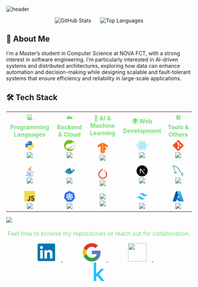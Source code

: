![header](https://capsule-render.vercel.app/api?type=waving&height=300&color=0:77dd77,100:b4d3b2&text=Manuel%20Pinto&reversal=false&animation=fadeIn&textBg=false&fontSize=60&desc=Software%20Engineer%20|%20MSc%20in%20Computer%20Science&descSize=25&descAlignY=55&fontAlignY=38)

<p align="center">
  <img 
       src="https://github-readme-stats.vercel.app/api?username=ManuelCPinto&show_icons=true&bg_color=0D1117&title_color=C8FFD4&text_color=FFFFFF&icon_color=C8FFD4&border_color=C8FFD4"
       alt="GitHub Stats"
       width="49%"
       style="vertical-align:top; margin-right:2%;"
  />
  <img 
       src="https://github-readme-stats.vercel.app/api/top-langs/?username=ManuelCPinto&layout=compact&bg_color=0D1117&title_color=C8FFD4&text_color=FFFFFF&icon_color=C8FFD4&border_color=C8FFD4"
       alt="Top Languages"
       width="37.3%"
       style="vertical-align:bottom; margin-left:2%;"
  />
</p>

## 👋 **About Me**
I'm a Master’s student in Computer Science at NOVA FCT, with a strong interest in software engineering. I'm particularly interested in AI-driven systems and distributed architectures, exploring how data can enhance automation and decision-making while designing scalable and fault-tolerant systems that ensure efficiency and reliability in large-scale applications. 


## 🛠️ **Tech Stack**

<table align="center">
  <tr>
    <th align="center" style="color:#77dd77; font-size:16px;">💻 Programming Languages</th>
    <th align="center" style="color:#77dd77; font-size:16px;">☁️ Backend & Cloud</th>
    <th align="center" style="color:#77dd77; font-size:16px;">🧠 AI & Machine Learning</th>
    <th align="center" style="color:#77dd77; font-size:16px;">🌍 Web Development</th>
    <th align="center" style="color:#77dd77; font-size:16px;">🛠️ Tools & Others</th>
  </tr>

  <tr align="center">
    <!-- Programming Languages -->
    <td>
      <img src="https://raw.githubusercontent.com/devicons/devicon/master/icons/python/python-original.svg" width="30"/>
      <br/>
      <img src="https://img.shields.io/badge/-Python-306998?style=for-the-badge&logo=python&logoColor=white"/>
      <br/><br/>
      <img src="https://raw.githubusercontent.com/devicons/devicon/master/icons/java/java-original.svg" width="30"/>
      <br/>
      <img src="https://img.shields.io/badge/-Java-ED8B00?style=for-the-badge&logo=openjdk&logoColor=white"/>
      <br/><br/>
      <img src="https://raw.githubusercontent.com/devicons/devicon/master/icons/javascript/javascript-original.svg" width="30"/>
      <br/>
      <img src="https://img.shields.io/badge/-JavaScript-F7DF1E?style=for-the-badge&logo=javascript&logoColor=black"/>
    </td>
    <!-- Backend & Cloud -->
    <td>
      <img src="https://raw.githubusercontent.com/devicons/devicon/master/icons/spring/spring-original.svg" width="30"/>
      <br/>
      <img src="https://img.shields.io/badge/-SpringBoot-6DB33F?style=for-the-badge&logo=spring&logoColor=white"/>
      <br/><br/>
      <img src="https://raw.githubusercontent.com/devicons/devicon/master/icons/docker/docker-original.svg" width="30"/>
      <br/>
      <img src="https://img.shields.io/badge/-Docker-2496ED?style=for-the-badge&logo=docker&logoColor=white"/>
      <br/><br/>
      <img src="https://raw.githubusercontent.com/devicons/devicon/master/icons/kubernetes/kubernetes-plain.svg" width="30"/>
      <br/>
      <img src="https://img.shields.io/badge/-Kubernetes-326CE5?style=for-the-badge&logo=kubernetes&logoColor=white"/>
    </td>
    <!-- AI & ML -->
    <td>
      <img src="https://raw.githubusercontent.com/devicons/devicon/master/icons/tensorflow/tensorflow-original.svg" width="30"/>
      <br/>
      <img src="https://img.shields.io/badge/-TensorFlow-FF6F00?style=for-the-badge&logo=tensorflow&logoColor=white"/>
      <br/><br/>
      <img src="https://raw.githubusercontent.com/devicons/devicon/master/icons/pytorch/pytorch-original.svg" width="30"/>
      <br/>
      <img src="https://img.shields.io/badge/-PyTorch-EE4C2C?style=for-the-badge&logo=pytorch&logoColor=white"/>
      <br/><br/>
      <img src="https://huggingface.co/front/assets/huggingface_logo-noborder.svg" width="30"/>
      <br/>
      <img src="https://img.shields.io/badge/-HuggingFace-FFCC4D?style=for-the-badge&logo=huggingface&logoColor=black"/>
    </td>
    <!-- Web Development -->
    <td>
      <img src="https://raw.githubusercontent.com/devicons/devicon/master/icons/react/react-original.svg" width="30"/>
      <br/>
      <img src="https://img.shields.io/badge/-React-61DAFB?style=for-the-badge&logo=react&logoColor=black"/>
      <br/><br/>
      <img src="https://raw.githubusercontent.com/devicons/devicon/master/icons/nextjs/nextjs-original.svg" width="30"/>
      <br/>
      <img src="https://img.shields.io/badge/-Next.js-000000?style=for-the-badge&logo=nextdotjs&logoColor=white"/>
      <br/><br/>
      <img src="https://raw.githubusercontent.com/devicons/devicon/master/icons/tailwindcss/tailwindcss-original.svg" width="30"/>
      <br/>
      <img src="https://img.shields.io/badge/-Tailwind_CSS-38B2AC?style=for-the-badge&logo=tailwind-css&logoColor=white"/>
    </td>
    <!-- Tools -->
    <td>
      <img src="https://raw.githubusercontent.com/devicons/devicon/master/icons/git/git-original.svg" width="30"/>
      <br/>
      <img src="https://img.shields.io/badge/-Git-F05032?style=for-the-badge&logo=git&logoColor=white"/>
      <br/><br/>
      <img src="https://raw.githubusercontent.com/devicons/devicon/master/icons/mysql/mysql-original.svg" width="30"/>
      <br/>
      <img src="https://img.shields.io/badge/-MySQL-4479A1?style=for-the-badge&logo=mysql&logoColor=white"/>
      <br/><br/>
      <img src="https://raw.githubusercontent.com/devicons/devicon/master/icons/azure/azure-original.svg" width="30"/>
      <br/>
      <img src="https://img.shields.io/badge/-Azure-0089D6?style=for-the-badge&logo=microsoftazure&logoColor=white"/>
    </td>
  </tr>
</table>

<img src="https://capsule-render.vercel.app/api?type=rect&color=0:77dd77,100:b4d3b2&height=5" />

<p align="center" style="color:#77dd77; font-size:16px;">
  Feel free to browse my repositories or reach out for collaboration.
</p>

<p align="center">
  <a href="https://www.linkedin.com/in/manuelcoelhopinto" target="_blank">
    <img src="https://raw.githubusercontent.com/devicons/devicon/master/icons/linkedin/linkedin-original.svg" width="50" height="50" style="margin: 0 15px;"/>
  </a>
  &nbsp;&nbsp;&nbsp;&nbsp;&nbsp;&nbsp;&nbsp;&nbsp;&nbsp;
  <a href="mailto:manuelcoelhopinto@gmail.com">
    <img src="https://raw.githubusercontent.com/devicons/devicon/master/icons/google/google-original.svg" width="50" height="50" style="margin: 0 15px;"/>
  </a>
  &nbsp;&nbsp;&nbsp;&nbsp;&nbsp;&nbsp;&nbsp;&nbsp;&nbsp;
  <a href="https://leetcode.com/u/Manuel_CP/" target="_blank">
    <img src="https://upload.wikimedia.org/wikipedia/commons/1/19/LeetCode_logo_black.png" width="50" height="50" style="margin: 0 15px;"/>
  </a>
  &nbsp;&nbsp;&nbsp;&nbsp;&nbsp;&nbsp;&nbsp;&nbsp;&nbsp;
  <a href="https://www.kaggle.com/manuelpinto70545" target="_blank">
    <img src="https://raw.githubusercontent.com/devicons/devicon/master/icons/kaggle/kaggle-original.svg" width="50" height="50" style="margin: 0 100px;"/>
  </a>
</p>
